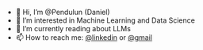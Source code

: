 - 👋 Hi, I’m @Pendulun (Daniel)
- 👀 I’m interested in Machine Learning and Data Science
- 🌱 I’m currently reading about LLMs
- 📫 How to reach me: [@linkedin](https://br.linkedin.com/in/souzacamposdaniel) or [@gmail](danielsouzacampos20@gmail.com)

<!---
Pendulun/Pendulun is a ✨ special ✨ repository because its `README.md` (this file) appears on your GitHub profile.
You can click the Preview link to take a look at your changes.
--->
